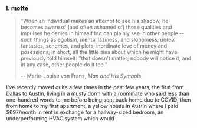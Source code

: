 ### I. motte

> "When an individual makes an attempt to see his shadow, he becomes aware of (and often ashamed of) those qualities and impulses he denies in himself but can plainly see in other people -- such things as egotism, mental laziness, and sloppiness; unreal fantasies, schemes, and plots; inordinate love of money and posessions; in short, all the little sins about which he might have previously told himself: "that doesn't matter; nobody will notice it, and in any case, other people do it too."
> 
> -- Marie-Louise von Franz, *Man and His Symbols*

I've recently moved quite a few times in the past few years; the first from Dallas to Austin, living in a musty dorm with a roommate who said less than one-hundred words to me before being sent back home due to COVID; then from home to my first apartment, a yellow house in Austin where I paid $697/month in rent in exchange for a hallway-sized bedroom, an underperforming HVAC system which would
